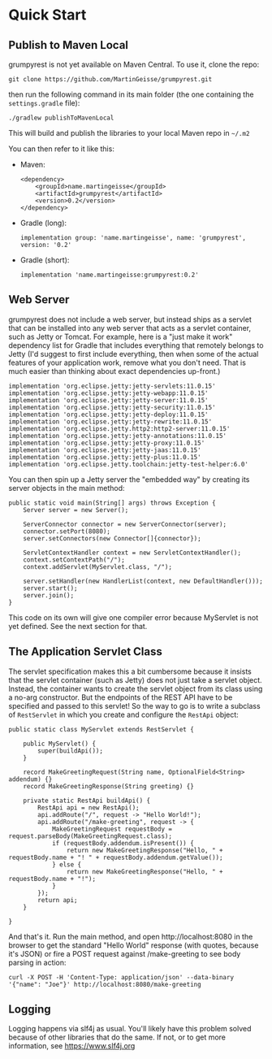 
# Quick Start

## Publish to Maven Local

grumpyrest is not yet available on Maven Central. To use it, clone the repo:

    git clone https://github.com/MartinGeisse/grumpyrest.git

then run the following command in its main folder (the one containing the `settings.gradle` file):

    ./gradlew publishToMavenLocal

This will build and publish the libraries to your local Maven repo in `~/.m2`

You can then refer to it like this:

* Maven:
    ```
    <dependency>
        <groupId>name.martingeisse</groupId>
        <artifactId>grumpyrest</artifactId>
        <version>0.2</version>
    </dependency>
    ```
* Gradle (long):
    ```
    implementation group: 'name.martingeisse', name: 'grumpyrest', version: '0.2'
    ```
* Gradle (short):
    ```
    implementation 'name.martingeisse:grumpyrest:0.2'
    ```

## Web Server

grumpyrest does not include a web server, but instead ships as a servlet that can be installed into any web server that
acts as a servlet container, such as Jetty or Tomcat. For example, here is a "just make it work" dependency list for
Gradle that includes everything that remotely belongs to Jetty (I'd suggest to first include everything, then when some
of the actual features of your application work, remove what you don't need. That is much easier than thinking about
exact dependencies up-front.)

	implementation 'org.eclipse.jetty:jetty-servlets:11.0.15'
	implementation 'org.eclipse.jetty:jetty-webapp:11.0.15'
	implementation 'org.eclipse.jetty:jetty-server:11.0.15'
	implementation 'org.eclipse.jetty:jetty-security:11.0.15'
	implementation 'org.eclipse.jetty:jetty-deploy:11.0.15'
	implementation 'org.eclipse.jetty:jetty-rewrite:11.0.15'
	implementation 'org.eclipse.jetty.http2:http2-server:11.0.15'
	implementation 'org.eclipse.jetty:jetty-annotations:11.0.15'
	implementation 'org.eclipse.jetty:jetty-proxy:11.0.15'
	implementation 'org.eclipse.jetty:jetty-jaas:11.0.15'
	implementation 'org.eclipse.jetty:jetty-plus:11.0.15'
	implementation 'org.eclipse.jetty.toolchain:jetty-test-helper:6.0'

You can then spin up a Jetty server the "embedded way" by creating its server objects in the main method:

```
public static void main(String[] args) throws Exception {
    Server server = new Server();

    ServerConnector connector = new ServerConnector(server);
    connector.setPort(8080);
    server.setConnectors(new Connector[]{connector});

    ServletContextHandler context = new ServletContextHandler();
    context.setContextPath("/");
    context.addServlet(MyServlet.class, "/");

    server.setHandler(new HandlerList(context, new DefaultHandler()));
    server.start();
    server.join();
}
```

This code on its own will give one compiler error because MyServlet is not yet defined. See the next section for that.

## The Application Servlet Class

The servlet specification makes this a bit cumbersome because it insists that the servlet container (such as Jetty)
does not just take a servlet object. Instead, the container wants to create the servlet object from its class using
a no-arg constructor. But the endpoints of the REST API have to be specified and passed to this servlet! So the
way to go is to write a subclass of `RestServlet` in which you create and configure the `RestApi` object:

```
public static class MyServlet extends RestServlet {

    public MyServlet() {
        super(buildApi());
    }

    record MakeGreetingRequest(String name, OptionalField<String> addendum) {}
    record MakeGreetingResponse(String greeting) {}

    private static RestApi buildApi() {
        RestApi api = new RestApi();
        api.addRoute("/", request -> "Hello World!");
        api.addRoute("/make-greeting", request -> {
            MakeGreetingRequest requestBody = request.parseBody(MakeGreetingRequest.class);
            if (requestBody.addendum.isPresent()) {
                return new MakeGreetingResponse("Hello, " + requestBody.name + "! " + requestBody.addendum.getValue());
            } else {
                return new MakeGreetingResponse("Hello, " + requestBody.name + "!");
            }
        });
        return api;
    }

}
```

And that's it. Run the main method, and open http://localhost:8080 in the browser to get the standard "Hello World"
response (with quotes, because it's JSON) or fire a POST request against /make-greeting to see body parsing in action:

```
curl -X POST -H 'Content-Type: application/json' --data-binary '{"name": "Joe"}' http://localhost:8080/make-greeting
```

## Logging

Logging happens via slf4j as usual. You'll likely have this problem solved because of other libraries that do the same.
If not, or to get more information, see https://www.slf4j.org

